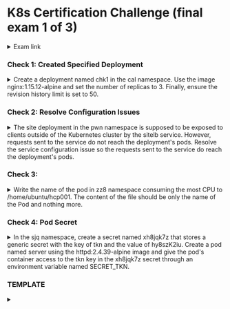 # K8s Certification Challenge (final exam 1 of 3) #
<details><summary>Exam link</summary>
https://cloudacademy.com/lab-challenge/kubernetes-certification-challenge/?context_resource=lp&context_id=3086
</p></details>

### Check 1: Created Specified Deployment ###
<details><summary>
Create a deployment named chk1 in the cal namespace. Use the image nginx:1.15.12-alpine and set the number of replicas to 3. Finally, ensure the revision history limit is set to 50.
</summary>
<p>
  
```bash

```
</p>
</details>

### Check 2: Resolve Configuration Issues ###
<details><summary>
The site deployment in the pwn namespace is supposed to be exposed to clients outside of the Kubernetes cluster by the sitelb service. However, requests sent to the service do not reach the deployment's pods. Resolve the service configuration issue so the requests sent to the service do reach the deployment's pods.
</summary>
<p>

```bash

```
</p>
</details>
  

### Check 3: ###
<details><summary>
Write the name of the pod in zz8 namespace consuming the most CPU to /home/ubuntu/hcp001. The content of the file should be only the name of the Pod and nothing more.
</summary>
<p>
  
```bash

```
</p>
</details>

### Check 4: Pod Secret ###
<details><summary>
In the sjq namespace, create a secret named xh8jqk7z that stores a generic secret with the key of tkn and the value of hy8szK2iu. Create a pod named server using the httpd:2.4.39-alpine image and give the pod's container access to the tkn key in the xh8jqk7z secret through an environment variable named SECRET_TKN.
</summary>
<p>
  
```bash

```
</p>
</details>

### TEMPLATE ###
<details><summary>
</summary>
<p>
  
```bash

```
</p>
</details>
